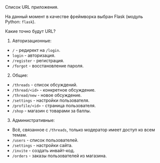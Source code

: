 Список URL приложения.

На данный момент в качестве фреймворка выбран Flask (модуль Python: `flask`).

Какие точно будут URL?

1. Авторизационные:

- `/` - редирект на `/login`.
- `login` - авторизация.
- `/register` - регистрация.
- `/forgot` - восстановление пароля.

2. Общие:

- `/threads` - список обсуждений.
- `/thread/<id>` - конкретное обсуждение.
- `/thread/new` - новое обсуждение.
- `/settings` - настройки пользователя.
- `/profile/<id>` - страница пользователя.
- `/shop` - магазин с товарами за баллы.

3. Административные:

- Всё, связанное с `/threads`, только модератор имеет доступ ко всем темам.
- `/users` - список пользователей.
- `/settings` - настройки сайта.
- `/invite` - создать инвайт-код.
- `/orders` - заказы пользователей из магазина.
